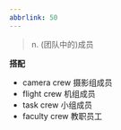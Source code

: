 ```yaml
---
abbrlink: 50
---
```

> n. (团队中的)成员

**搭配**
- camera crew 摄影组成员
- flight crew 机组成员
- task crew 小组成员
- faculty crew 教职员工